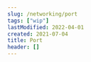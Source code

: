 ```yaml
---
slug: /networking/port
tags: ["wip"]
lastModified: 2022-04-01
created: 2021-07-04
title: Port
header: []
---
```


